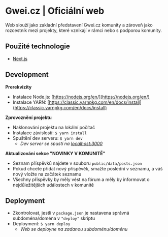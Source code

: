 # Gwei.cz | Oficiální web

Web slouží jako zakladní představení Gwei.cz komunity a zároveň jako rozcestník mezi projekty, které vznikají v rámci nebo s podporou komunity.

## Použité technologie
- [Next.js](https://nextjs.org/)

## Development
**Prerekvizity**
- Instalace Node.js: [https://nodejs.org/en/](https://nodejs.org/en/)
- Instalace YARN: [https://classic.yarnpkg.com/en/docs/install](https://classic.yarnpkg.com/en/docs/install)

**Zprovoznění projektu**
- Naklonování projektu na lokální počítač
- Instalace závislostí: `$ yarn install`
- Spuštění dev serveru: `$ yarn dev`
  - *Dev server se spustí na [localhost:3000](http://localhost:3000)*

**Aktualizování sekce "NOVINKY V KOMUNITĚ"**
- Seznam příspěvků najdete v souboru `public/data/posts.json`
- Pokud chcete přidat nový příspěvěk, smažte poslední v seznamu, 
  a váš nový vložte na začátek seznamu
- Všechny příspěvky by měly vést na fórum a měly by informovat
  o nejdůležitějších událostech v komunitě
    
## Deployment
- Zkontrolovat, jestli v `package.json` je nastavena správná subdoména/doména v `"deploy"` skriptu
- Deployment: `$ yarn deploy`
  - *Web se deployne na zadanou subdoménu/doménu*